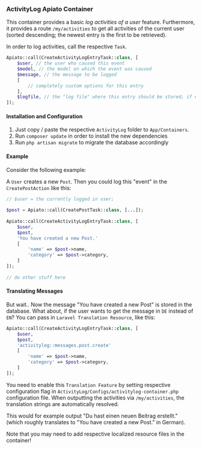 ### ActivityLog Apiato Container

This container provides a basic _log activities of a user_ feature. Furthermore, it provides a route `/my/activities` 
to get all activities of the current user (sorted descending; the newest entry is the first to be retrieved).

In order to log activities, call the respective `Task`.

```php
Apiato::call(CreateActivityLogEntryTask::class, [
    $user, // the user who caused this event
    $model, // the model on which the event was caused
    $message, // the message to be logged
    [
        // completely custom options for this entry 
    ],
    $logfile, // the "log file" where this entry should be stored; if null, the default log will be used.
]);
```

#### Installation and Configuration

1) Just copy / paste the respective `ActivityLog` folder to `App/Containers`.
2) Run `composer update` in order to install the new dependencies
3) Run `php artisan migrate` to migrate the database accordingly

#### Example

Consider the following example:

A `User` creates a new `Post`. Then you could log this "event" in the `CreatePostAction` like this:

```php
// $user = the currently logged in user;
 
$post = Apiato::call(CreatePostTask::class, [...]);
 
Apiato::call(CreateActivityLogEntryTask::class, [
    $user,
    $post,
    'You have created a new Post.'
    [
        'name' => $post->name,
        'category' => $post->category,
    ]
]);
 
// do other stuff here
```

#### Translating Messages
 
But wait.. Now the message "You have created a new Post" is stored in the database. What about, if the user wants to 
get the message in `DE` instead of `EN`? You can pass in `Laravel Translation Resource`, like this:

```php
Apiato::call(CreateActivityLogEntryTask::class, [
    $user,
    $post,
    'activitylog::messages.post.create'
    [
        'name' => $post->name,
        'category' => $post->category,
    ]
]);
```

You need to enable this `Translation Feature` by setting respective configuration flag in `ActivityLog/Configs/activitylog-container.php` 
configuration file. When outputting the activities via `/my/activities`, the translation strings are automatically resolved.

This would for example output "Du hast einen neuen Beitrag erstellt." (which roughly translates to "You have created a new Post." in German).

Note that you may need to add respective localized resource files in the container!